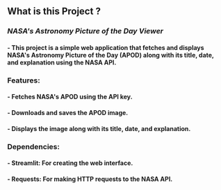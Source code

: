 ##  What is this Project ?
### *NASA's Astronomy Picture of the Day Viewer*
#### - This project is a simple web application that fetches and displays NASA's Astronomy Picture of the Day (APOD) along with its title, date, and explanation using the NASA API.

### Features:
#### - Fetches NASA's APOD using the API key.
#### - Downloads and saves the APOD image.
#### - Displays the image along with its title, date, and explanation.

### Dependencies:
#### - Streamlit: For creating the web interface.
#### - Requests: For making HTTP requests to the NASA API.